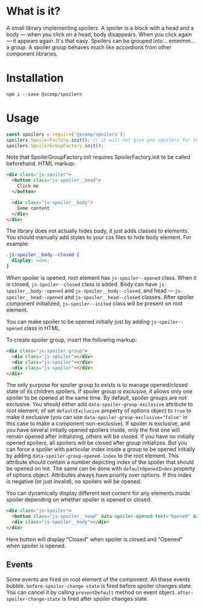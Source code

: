 # What is it?

A small library implementing spoilers.
A spoiler is a block with a head and a body — when you click on a head, body disappears.
When you click again — it appears again.
It's that easy.
Spoilers can be grouped into... emmmm... a group.
A spoiler group behaves much like accordions from other component libraries.

# Installation

```
npm i --save @zcomp/spoilers
```

# Usage

```javascript
const spoilers = require('@zcomp/spoilers');
spoilers.SpoilerFactory.init(); // it will not give you spoilers for the next Game of Thrones season, sorry
spoilers.SpoilerGroupFactory.init();
```

Note that SpoilerGroupFactory.init requires SpoilerFactory.init to be called beforehand.
HTML markup:

```html
<div class="js-spoiler">
  <button class="js-spoiler__head">
    Click me
  </button>

  <div class="js-spoiler__body">
    Some content
  </div>
</div>
```

The library does not actually hides body, it just adds classes to elements.
You should manually add styles to your css files to hide body element.
For example:

```css
.js-spoiler__body--closed {
  display: none;
}
```

When spoiler is opened, root element has `js-spoiler--opened` class.
When it is closed, `js-spoiler--closed` class is added.
Body can have `js-spoiler__body--opened` and `js-spoiler__body--closed`, and head — `js-spoiler__head--opened` and `js-spoiler__head--closed` classes.
After spoiler component initialized, `js-spoiler--inited` class will be present on root element.

You can make spoiler to be opened initially just by adding `js-spoiler--opened` class in HTML.

To create spoiler group, insert the following markup:

```html
<div class="js-spoiler-group">
  <div class="js-spoiler"></div>
  <div class="js-spoiler"></div>
  <div class="js-spoiler"></div>
</div>
```

The only purpose for spoiler group to exists is to manage opened/closed state of its children spoilers.
If spoiler group is _exclusive_, it allows only one spoiler to be opened at the same time.
By default, spoiler groups are not exclusive.
You should either add `data-spoiler-group-exclusive` attribute to root element, of set `defaultExclusive` property of options object to `true` to make it exclusive (you can use `data-spoiler-group-exclusive="false"` in this case to make a component non-exclusive).
If spoiler is exclusive, and you have several initially opened spoilers inside, only the first one will remain opened after initializing, others will be closed.
If you have no initially opened spoilers, all spoilers will be closed after group initializes.
But you can force a spoiler with particular index inside a group to be opened initially by adding `data-spoiler-group-opened-index` to the root element.
This attribute should contain a number depicting index of the spoiler that should be opened on init.
The same can be done with `defaultOpenedIndex` property of options object.
Attributes always have priority over options.
If this index is negative (or just invalid), no spoilers will be opened.

You can dynamically display different text content for any elements inside spoiler depending on whether spoiler is opened or closed:

```html
<div class="js-spoiler">
  <button class="js-spoiler__head" data-spoiler-opened-text="Opened" data-spoiler-closed-text="Closed"></button>
  <div class="js-spoiler__body"></div>
</div>
```

Here button will display "Closed" when spoiler is closed and "Opened" when spoiler is opened.

## Events

Some events are fired on root element of the component.
All these events bubble.
`before-spoiler-change-state` is fired before spoiler changes state.
You can cancel it by calling `preventDefault` method on event object.
`after-spoiler-change-state` is fired after spoiler changes state.

